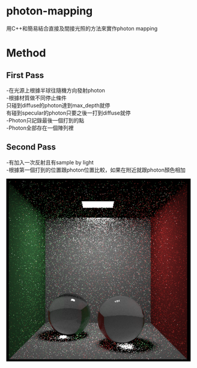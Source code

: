 # photon-mapping
用C++和簡易結合直接及間接光照的方法來實作photon mapping
# Method
## First Pass
-在光源上根據半球往隨機方向發射photon  
-根據材質做不同停止條件  
  只碰到diffuse的photon達到max_depth就停  
  有碰到specular的photon只要之後一打到diffuse就停  
-Photon只記錄最後一個打到的點  
-Photon全部存在一個陣列裡  
## Second Pass
-有加入一次反射且有sample by light  
-根據第一個打到的位置跟photon位置比較，如果在附近就跟photon顏色相加  

![image](https://github.com/zz4634266/photon-mapping/blob/main/pm.png?raw=true)

